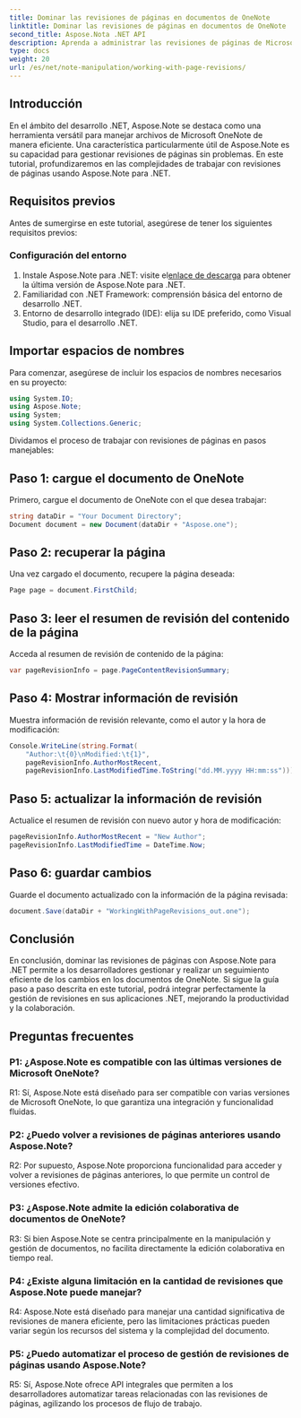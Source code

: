 ```yaml
---
title: Dominar las revisiones de páginas en documentos de OneNote
linktitle: Dominar las revisiones de páginas en documentos de OneNote
second_title: Aspose.Nota .NET API
description: Aprenda a administrar las revisiones de páginas de Microsoft OneNote con Aspose.Note. Guía paso a paso para una integración perfecta y control de versiones en sus aplicaciones .NET.
type: docs
weight: 20
url: /es/net/note-manipulation/working-with-page-revisions/
---
```

## Introducción

En el ámbito del desarrollo .NET, Aspose.Note se destaca como una herramienta versátil para manejar archivos de Microsoft OneNote de manera eficiente. Una característica particularmente útil de Aspose.Note es su capacidad para gestionar revisiones de páginas sin problemas. En este tutorial, profundizaremos en las complejidades de trabajar con revisiones de páginas usando Aspose.Note para .NET.

## Requisitos previos

Antes de sumergirse en este tutorial, asegúrese de tener los siguientes requisitos previos:

### Configuración del entorno

1.  Instale Aspose.Note para .NET: visite el[enlace de descarga](https://releases.aspose.com/note/net/) para obtener la última versión de Aspose.Note para .NET.
2. Familiaridad con .NET Framework: comprensión básica del entorno de desarrollo .NET.
3. Entorno de desarrollo integrado (IDE): elija su IDE preferido, como Visual Studio, para el desarrollo .NET.

## Importar espacios de nombres

Para comenzar, asegúrese de incluir los espacios de nombres necesarios en su proyecto:

```csharp
using System.IO;
using Aspose.Note;
using System;
using System.Collections.Generic;
```

Dividamos el proceso de trabajar con revisiones de páginas en pasos manejables:

## Paso 1: cargue el documento de OneNote

Primero, cargue el documento de OneNote con el que desea trabajar:

```csharp
string dataDir = "Your Document Directory";
Document document = new Document(dataDir + "Aspose.one");
```

## Paso 2: recuperar la página

Una vez cargado el documento, recupere la página deseada:

```csharp
Page page = document.FirstChild;
```

## Paso 3: leer el resumen de revisión del contenido de la página

Acceda al resumen de revisión de contenido de la página:

```csharp
var pageRevisionInfo = page.PageContentRevisionSummary;
```

## Paso 4: Mostrar información de revisión

Muestra información de revisión relevante, como el autor y la hora de modificación:

```csharp
Console.WriteLine(string.Format(
    "Author:\t{0}\nModified:\t{1}",
    pageRevisionInfo.AuthorMostRecent,
    pageRevisionInfo.LastModifiedTime.ToString("dd.MM.yyyy HH:mm:ss")));
```

## Paso 5: actualizar la información de revisión

Actualice el resumen de revisión con nuevo autor y hora de modificación:

```csharp
pageRevisionInfo.AuthorMostRecent = "New Author";
pageRevisionInfo.LastModifiedTime = DateTime.Now;
```

## Paso 6: guardar cambios

Guarde el documento actualizado con la información de la página revisada:

```csharp
document.Save(dataDir + "WorkingWithPageRevisions_out.one");
```

## Conclusión

En conclusión, dominar las revisiones de páginas con Aspose.Note para .NET permite a los desarrolladores gestionar y realizar un seguimiento eficiente de los cambios en los documentos de OneNote. Si sigue la guía paso a paso descrita en este tutorial, podrá integrar perfectamente la gestión de revisiones en sus aplicaciones .NET, mejorando la productividad y la colaboración.

## Preguntas frecuentes

### P1: ¿Aspose.Note es compatible con las últimas versiones de Microsoft OneNote?

R1: Sí, Aspose.Note está diseñado para ser compatible con varias versiones de Microsoft OneNote, lo que garantiza una integración y funcionalidad fluidas.

### P2: ¿Puedo volver a revisiones de páginas anteriores usando Aspose.Note?

R2: Por supuesto, Aspose.Note proporciona funcionalidad para acceder y volver a revisiones de páginas anteriores, lo que permite un control de versiones efectivo.

### P3: ¿Aspose.Note admite la edición colaborativa de documentos de OneNote?

R3: Si bien Aspose.Note se centra principalmente en la manipulación y gestión de documentos, no facilita directamente la edición colaborativa en tiempo real.

### P4: ¿Existe alguna limitación en la cantidad de revisiones que Aspose.Note puede manejar?

R4: Aspose.Note está diseñado para manejar una cantidad significativa de revisiones de manera eficiente, pero las limitaciones prácticas pueden variar según los recursos del sistema y la complejidad del documento.

### P5: ¿Puedo automatizar el proceso de gestión de revisiones de páginas usando Aspose.Note?

R5: Sí, Aspose.Note ofrece API integrales que permiten a los desarrolladores automatizar tareas relacionadas con las revisiones de páginas, agilizando los procesos de flujo de trabajo.